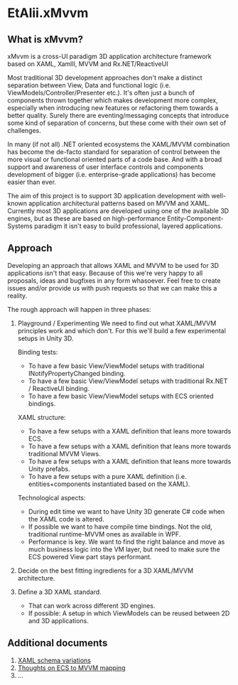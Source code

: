 # EtAlii.xMvvm

## What is xMvvm?
xMvvm is a cross-UI paradigm 3D application architecture framework based on XAML, XamlIl, MVVM and Rx.NET/ReactiveUI

Most traditional 3D development approaches don't make a distinct separation between View, Data and functional logic (i.e. ViewModels/Controller/Presenter etc.). It's often just a bunch of components thrown together which makes development more complex, especially when introducing new features or refactoring them towards a better quality. Surely there are eventing/messaging concepts that introduce some kind of separation of concerns, but these come with their own set of challenges.

In many (if not all) .NET oriented ecosystems the XAML/MVVM combination has become the de-facto standard for separation of control between the more visual or functional oriented parts of a code base. And with a broad support and awareness of user interface controls and components development of bigger (i.e. enterprise-grade applications) has become easier than ever.

The aim of this project is to support 3D application development with well-known application architectural patterns based on MVVM and XAML. Currently most 3D applications are developed using one of the available 3D engines, but as these are based on high-performance Entity-Component-Systems paradigm it isn't easy to build professional, layered applications.

## Approach
Developing an approach that allows XAML and MVVM to be used for 3D applications isn't that easy. Because of this we're very happy to all proposals, ideas and bugfixes in any form whasoever. Feel free to create issues and/or provide us with push requests so that we can make this a reality.

The rough approach will happen in three phases:

1. Playground / Experimenting
   We need to find out what XAML/MVVM principles work and which don't. For this we'll build a few experimental setups in Unity 3D.

   Binding tests: 
   - To have a few basic View/ViewModel setups with traditional INotifyPropertyChanged binding.
   - To have a few basic View/ViewModel setups with traditional Rx.NET / ReactiveUI binding.
   - To have a few basic View/ViewModel setups with ECS oriented bindings.

   XAML structure:
   - To have a few setups with a XAML definition that leans more towards ECS.
   - To have a few setups with a XAML definition that leans more towards traditional MVVM Views.
   - To have a few setups with a XAML definition that leans more towards Unity prefabs.
   - To have a few setups with a pure XAML definition (i.e. entities+components instantiated based on the XAML).

   Technological aspects:
   - During edit time we want to have Unity 3D generate C# code when the XAML code is altered.
   - If possible we want to have compile time bindings. Not the old, traditional runtime-MVVM ones as available in WPF.
   - Performance is key. We want to find the right balance and move as much business logic into the VM layer, but need to make sure the ECS powered View part stays performant. 

2. Decide on the best fitting ingredients for a 3D XAML/MVVM architecture.

3. Define a 3D XAML standard.
   - That can work across different 3D engines. 
   - If possible: A setup in which ViewModels can be reused between 2D and 3D applications. 

## Additional documents

1. [XAML schema variations](XamlVariations.md)
2. [Thoughts on ECS to MVVM mapping](EcsMapping.md)
3. ...

